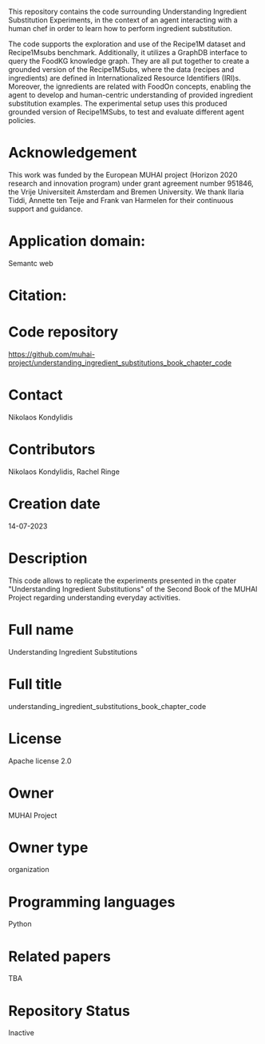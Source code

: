 This repository contains the code surrounding Understanding Ingredient Substitution Experiments, in the context of an agent interacting with a human chef in order to learn how to perform ingredient substitution.

The code supports the exploration and use of the Recipe1M dataset and Recipe1Msubs benchmark.
Additionally, it utilizes a GraphDB interface to query the FoodKG knowledge graph.
They are all put together to create a grounded version of the Recipe1MSubs, where the data (recipes and ingredients) are defined in Internationalized Resource Identifiers (IRI)s.
Moreover, the ignredients are related with FoodOn concepts, enabling the agent to develop and human-centric understanding of provided ingredient substitution examples.
The experimental setup uses this produced grounded version of Recipe1MSubs, to test and evaluate different agent policies.

# Acknowledgement 
This work was funded by the European MUHAI project (Horizon 2020 research and innovation program) under grant agreement number 951846, the Vrije Universiteit Amsterdam and Bremen University. We thank Ilaria Tiddi, Annette ten Teije and Frank van Harmelen for their continuous support and guidance.
# Application domain: 
Semantc web
# Citation: 

# Code repository 
https://github.com/muhai-project/understanding_ingredient_substitutions_book_chapter_code
# Contact
Nikolaos Kondylidis

# Contributors 
Nikolaos Kondylidis, Rachel Ringe
# Creation date 
14-07-2023
# Description 
This code allows to replicate the experiments presented in the cpater "Understanding Ingredient Substitutions" of the Second Book of the MUHAI Project regarding understanding everyday activities.

# Full name 
Understanding Ingredient Substitutions

# Full title 
understanding_ingredient_substitutions_book_chapter_code

# License 
Apache license 2.0

# Owner 
MUHAI Project
# Owner type 
organization

# Programming languages 
Python
# Related papers 
TBA

# Repository Status 
Inactive
